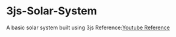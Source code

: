 ﻿# 3js-Solar-System

A basic solar system built using 3js
Reference:[Youtube Reference](https://youtu.be/UMqNHi1GDAE?si=50DRiMsa5Onq3TnE)
